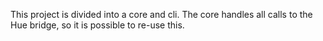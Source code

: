 This project is divided into a core and cli. The core handles all calls to the Hue bridge, so it is possible to re-use this.